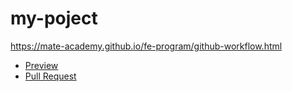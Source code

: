 # my-poject
https://mate-academy.github.io/fe-program/github-workflow.html

  - [Preview](https://rstarovoit.github.io/my-poject/)
  - [Pull Request](https://github.com/rstarovoit/my-poject/pull/1/files)
